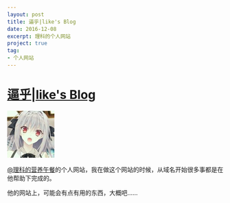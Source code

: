 ```yaml
---
layout: post
title: 逼乎|like's Blog
date: 2016-12-08
excerpt: 理科的个人网站
project: true
tag: 
- 个人网站
---
```


# [逼乎|like's Blog](http://likemore.cc)

![like](../img/0001.jpg)

[@理科的营养午餐](https://www.baidu.com/p/%E7%90%86%E7%A7%91%E7%9A%84%E8%90%A5%E5%85%BB%E5%8D%88%E9%A4%90)的个人网站，我在做这个网站的时候，从域名开始很多事都是在他帮助下完成的。

他的网站上，可能会有点有用的东西，大概吧……
